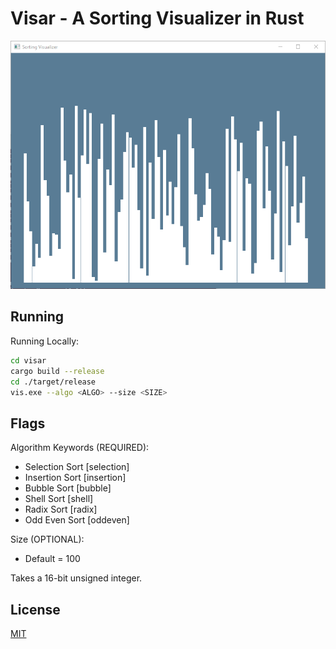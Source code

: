 # Visar - A Sorting Visualizer in Rust

![](https://github.com/FoundedNahte/visar/blob/main/example/selection.gif)

## Running

Running Locally:

```bash
cd visar
cargo build --release
cd ./target/release
vis.exe --algo <ALGO> --size <SIZE>
```

## Flags
Algorithm Keywords (REQUIRED):
* Selection Sort [selection]
* Insertion Sort [insertion]
* Bubble Sort [bubble]
* Shell Sort [shell]
* Radix Sort [radix]
* Odd Even Sort [oddeven]

Size (OPTIONAL):
* Default = 100

Takes a 16-bit unsigned integer.

## License
[MIT](https://choosealicense.com/licenses/mit/)
